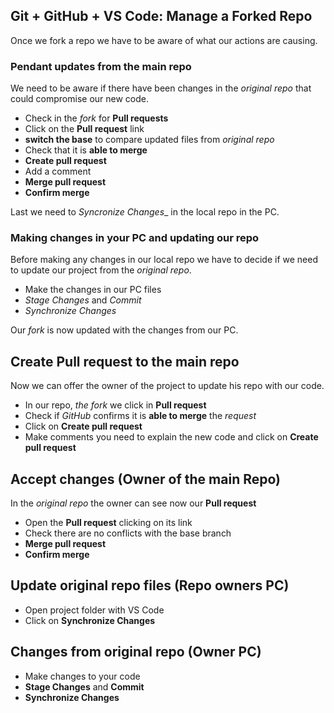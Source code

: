 ## Git + GitHub + VS Code: Manage a Forked Repo

Once we fork a repo we have to be aware of what our actions are causing.

### Pendant updates from the main repo

 We need to be aware if there have been changes in the _original repo_ that could compromise our new code.

  + Check in the _fork_ for __Pull requests__
  + Click on the __Pull request__ link
  + __switch the base__ to compare updated files from _original repo_
  + Check that it is __able to merge__
  + __Create pull request__
  + Add a comment
  + __Merge pull request__
  + __Confirm merge__

  Last we need to _Syncronize Changes__ in the local repo in the PC.

### Making changes in your PC and updating our repo

 Before making any changes in our local repo we have to decide if we need to update our project from the _original repo_.

  + Make the changes in our PC files
  + _Stage Changes_ and _Commit_
  + _Synchronize Changes_

  Our _fork_ is now updated with the changes from our PC.

 ## Create Pull request to the main repo

 Now we can offer the owner of the project to update his repo with our code.

  + In our repo, _the fork_ we click in __Pull request__
  + Check if _GitHub_ confirms it is __able to merge__ the _request_
  + Click on __Create pull request__
  + Make comments you need to explain the new code and click on __Create pull request__
  
 ## Accept changes (Owner of the main Repo)

 In the _original repo_ the owner can see now our __Pull request__

  + Open the __Pull request__ clicking on its link
  + Check there are no conflicts with the base branch
  + __Merge pull request__
  + __Confirm merge__

 ## Update original repo files (Repo owners PC)

  + Open project folder with VS Code
  + Click on __Synchronize Changes__

 ## Changes from original repo (Owner PC)

  + Make changes to your code
  + __Stage Changes__ and __Commit__
  + __Synchronize Changes__
